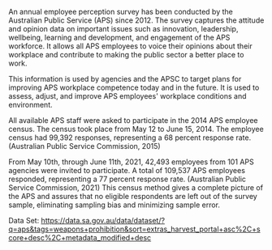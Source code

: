 An annual employee perception survey has been conducted by the Australian Public Service
(APS) since 2012. The survey captures the attitude and opinion data on important issues
such as innovation, leadership, wellbeing, learning and development, and engagement of the
APS workforce. It allows all APS employees to voice their opinions about their workplace and
contribute to making the public sector a better place to work.

This information is used by agencies and the APSC to target plans for improving APS
workplace competence today and in the future. It is used to assess, adjust, and improve APS
employees' workplace conditions and environment.

All available APS staff were asked to participate in the 2014 APS employee census. The
census took place from May 12 to June 15, 2014. The employee census had 99,392
responses, representing a 68 percent response rate. (Australian Public Service Commission,
2015)

From May 10th, through June 11th, 2021, 42,493 employees from 101 APS agencies were
invited to participate. A total of 109,537 APS employees responded, representing a 77
percent response rate. (Australian Public Service Commission, 2021)
This census method gives a complete picture of the APS and assures that no eligible
respondents are left out of the survey sample, eliminating sampling bias and minimizing
sample error.

Data Set:
https://data.sa.gov.au/data/dataset/?q=aps&tags=weapons+prohibition&sort=extras_harvest_portal+asc%2C+score+desc%2C+metadata_modified+desc

